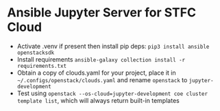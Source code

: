 Ansible Jupyter Server for STFC Cloud
=====================================

- Activate .venv if present then install pip deps: `pip3 install ansible openstacksdk`
- Install requirements `ansible-galaxy collection install -r requirements.txt`
- Obtain a copy of clouds.yaml for your project, place it in `~/.configs/openstack/clouds.yaml` and rename `openstack` to `jupyter-development`
- Test using `openstack --os-cloud=jupyter-development coe cluster template list`, which will always return built-in templates
